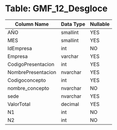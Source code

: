 # Table: GMF_12_Desgloce

| Column Name | Data Type | Nullable |
|-------------|-----------|----------|
| AÑO | smallint | YES |
| MES | smallint | YES |
| IdEmpresa | int | NO |
| Empresa | varchar | YES |
| CodigoPresentacion | int | YES |
| NombrePresentacion | nvarchar | YES |
| Codigoconcepto | int | YES |
| nombre_concepto | nvarchar | NO |
| sede | nvarchar | YES |
| ValorTotal | decimal | YES |
| N1 | int | NO |
| N2 | int | NO |
